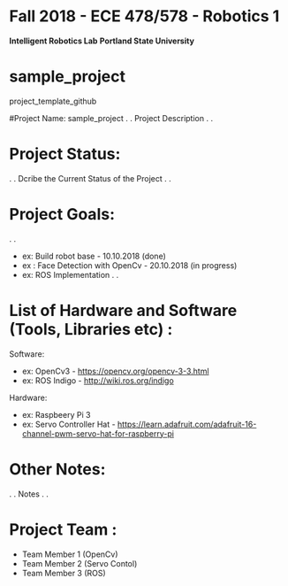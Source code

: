 # Fall 2018 - ECE 478/578 - Robotics 1
**Intelligent Robotics Lab**
**Portland State University**

# sample_project
project_template_github

#Project Name: sample_project
.
.
Project Description
.
.

# Project Status:
.
.
Dcribe the Current Status of the Project
.
.

# Project Goals:
.
.
- ex: Build robot base - 10.10.2018 (done)
- ex : Face Detection with OpenCv - 20.10.2018 (in progress)
- ex: ROS Implementation
.
.

# List of Hardware and Software (Tools, Libraries etc) :

Software:

- ex: OpenCv3 - https://opencv.org/opencv-3-3.html
- ex: ROS Indigo - http://wiki.ros.org/indigo

Hardware:

- ex: Raspbeery Pi 3
- ex: Servo Controller Hat - https://learn.adafruit.com/adafruit-16-channel-pwm-servo-hat-for-raspberry-pi

# Other Notes:
.
.
Notes
.
.

# Project Team :
- Team Member 1 (OpenCv)
- Team Member 2 (Servo Contol)
- Team Member 3 (ROS)


